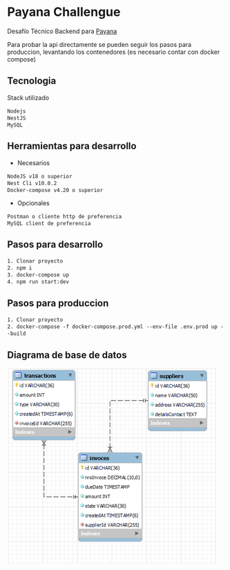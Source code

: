 # Payana Challengue

Desafío Técnico Backend para [Payana](https://payana.la/)

Para probar la api directamente se pueden seguir los pasos para produccion, levantando los contenedores (es necesario contar con docker compose)

## Tecnologia

Stack utilizado

```
Nodejs
NestJS
MySQL
```

## Herramientas para desarrollo

- Necesarios

```
NodeJS v18 o superior
Nest Cli v10.0.2
Docker-compose v4.20 o superior
```

- Opcionales

```
Postman o cliente http de preferencia
MySQL client de preferencia
```

## Pasos para desarrollo

```
1. Clonar proyecto
2. npm i
3. docker-compose up
4. npm run start:dev
```

## Pasos para produccion

```
1. Clonar proyecto
2. docker-compose -f docker-compose.prod.yml --env-file .env.prod up --build
```

## Diagrama de base de datos

![db](img/payanadb.png)
